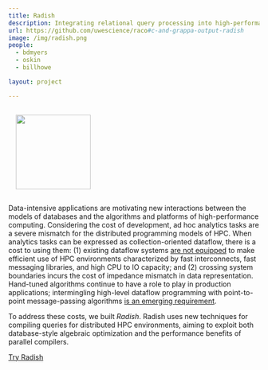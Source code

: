 ```yaml
---
title: Radish
description: Integrating relational query processing into high-performance parallel languages (e.g., Grappa and other PGAS) 
url: https://github.com/uwescience/raco#c-and-grappa-output-radish
image: /img/radish.png
people:
  - bdmyers
  - oskin
  - billhowe

layout: project

---
```


<img src="{{site.base}}/img/radish.png" class="pull-right" style="width:150px;margin:15px"/>

Data-intensive applications are motivating new interactions between the models of databases and the algorithms and platforms of high-performance computing. Considering the cost of development, ad hoc analytics tasks are a severe mismatch for the distributed programming models of HPC. When analytics tasks can be expressed as collection-oriented dataflow, there is a cost to using them: (1) existing dataflow systems [are not equipped](http://ieeexplore.ieee.org/xpl/freeabs_all.jsp?arnumber=6687402&reason=concurrency) to make efficient use of HPC environments characterized by fast interconnects, fast messaging libraries, and high CPU to IO capacity; and (2) crossing system boundaries incurs the cost of impedance mismatch in data representation. Hand-tuned algorithms continue to have a role to play in production applications; intermingling high-level dataflow programming with point-to-point message-passing algorithms [is an emerging requirement](http://arxiv.org/abs/1403.1528).

To address these costs, we built *Radish*. Radish uses new techniques for compiling queries for distributed HPC environments, aiming to exploit both database-style algebraic optimization and the performance benefits of parallel compilers.

[Try Radish](https://github.com/uwescience/raco#c-and-grappa-output-radish)
